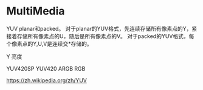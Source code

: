 # MultiMedia


YUV 
planar和packed。
对于planar的YUV格式，先连续存储所有像素点的Y，紧接着存储所有像素点的U，随后是所有像素点的V。
对于packed的YUV格式，每个像素点的Y,U,V是连续交*存储的。



Y 亮度 


YUV420SP  YUV420 ARGB RGB 

https://zh.wikipedia.org/zh/YUV